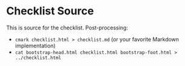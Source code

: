 # Checklist Source

This is source for the checklist.  Post-processing:

* `cmark checklist.html > checklist.md` (or your favorite Markdown implementation)
* `cat bootstrap-head.html checklist.html bootstrap-foot.html > ../checklist.html`
